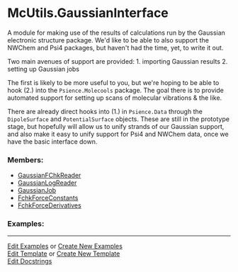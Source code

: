 # <a id="McUtils.GaussianInterface">McUtils.GaussianInterface</a>
    
A module for making use of the results of calculations run by the Gaussian electronic structure package.
We'd like to be able to also support the NWChem and Psi4 packages, but haven't had the time, yet, to write it out.

Two main avenues of support are provided:
    1. importing Gaussian results
    2. setting up Gaussian jobs

The first is likely to be more useful to you, but we're hoping to be able to hook (2.) into the `Psience.Molecools` package.
The goal there is to provide automated support for setting up scans of molecular vibrations & the like.

There are already direct hooks into (1.) in `Psience.Data` through the `DipoleSurface` and `PotentialSurface` objects.
These are still in the prototype stage, but hopefully will allow us to unify strands of our Gaussian support,
 and also make it easy to unify support for Psi4 and NWChem data, once we have the basic interface down.

### Members:

  - [GaussianFChkReader](GaussianInterface/GaussianImporter/GaussianFChkReader.md)
  - [GaussianLogReader](GaussianInterface/GaussianImporter/GaussianLogReader.md)
  - [GaussianJob](GaussianInterface/GaussianJob/GaussianJob.md)
  - [FchkForceConstants](GaussianInterface/FChkDerivatives/FchkForceConstants.md)
  - [FchkForceDerivatives](GaussianInterface/FChkDerivatives/FchkForceDerivatives.md)

### Examples:



___

[Edit Examples](https://github.com/McCoyGroup/References/edit/gh-pages/Documentation/examples/McUtils/GaussianInterface.md) or 
[Create New Examples](https://github.com/McCoyGroup/References/new/gh-pages/?filename=Documentation/examples/McUtils/GaussianInterface.md) <br/>
[Edit Template](https://github.com/McCoyGroup/References/edit/gh-pages/Documentation/templates/McUtils/GaussianInterface.md) or 
[Create New Template](https://github.com/McCoyGroup/References/new/gh-pages/?filename=Documentation/templates/McUtils/GaussianInterface.md) <br/>
[Edit Docstrings](https://github.com/McCoyGroup/McUtils/edit/master/GaussianInterface/__init__.py?message=Update%20Docs)